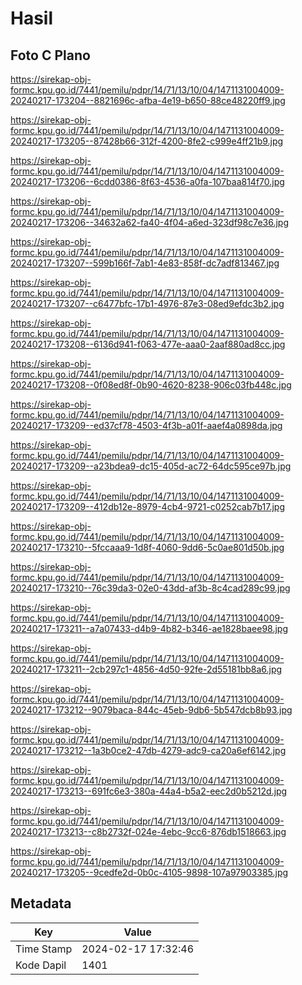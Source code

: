 # Hasil

## Foto C Plano

https://sirekap-obj-formc.kpu.go.id/7441/pemilu/pdpr/14/71/13/10/04/1471131004009-20240217-173204--8821696c-afba-4e19-b650-88ce48220ff9.jpg

https://sirekap-obj-formc.kpu.go.id/7441/pemilu/pdpr/14/71/13/10/04/1471131004009-20240217-173205--87428b66-312f-4200-8fe2-c999e4ff21b9.jpg

https://sirekap-obj-formc.kpu.go.id/7441/pemilu/pdpr/14/71/13/10/04/1471131004009-20240217-173206--6cdd0386-8f63-4536-a0fa-107baa814f70.jpg

https://sirekap-obj-formc.kpu.go.id/7441/pemilu/pdpr/14/71/13/10/04/1471131004009-20240217-173206--34632a62-fa40-4f04-a6ed-323df98c7e36.jpg

https://sirekap-obj-formc.kpu.go.id/7441/pemilu/pdpr/14/71/13/10/04/1471131004009-20240217-173207--599b166f-7ab1-4e83-858f-dc7adf813467.jpg

https://sirekap-obj-formc.kpu.go.id/7441/pemilu/pdpr/14/71/13/10/04/1471131004009-20240217-173207--c6477bfc-17b1-4976-87e3-08ed9efdc3b2.jpg

https://sirekap-obj-formc.kpu.go.id/7441/pemilu/pdpr/14/71/13/10/04/1471131004009-20240217-173208--6136d941-f063-477e-aaa0-2aaf880ad8cc.jpg

https://sirekap-obj-formc.kpu.go.id/7441/pemilu/pdpr/14/71/13/10/04/1471131004009-20240217-173208--0f08ed8f-0b90-4620-8238-906c03fb448c.jpg

https://sirekap-obj-formc.kpu.go.id/7441/pemilu/pdpr/14/71/13/10/04/1471131004009-20240217-173209--ed37cf78-4503-4f3b-a01f-aaef4a0898da.jpg

https://sirekap-obj-formc.kpu.go.id/7441/pemilu/pdpr/14/71/13/10/04/1471131004009-20240217-173209--a23bdea9-dc15-405d-ac72-64dc595ce97b.jpg

https://sirekap-obj-formc.kpu.go.id/7441/pemilu/pdpr/14/71/13/10/04/1471131004009-20240217-173209--412db12e-8979-4cb4-9721-c0252cab7b17.jpg

https://sirekap-obj-formc.kpu.go.id/7441/pemilu/pdpr/14/71/13/10/04/1471131004009-20240217-173210--5fccaaa9-1d8f-4060-9dd6-5c0ae801d50b.jpg

https://sirekap-obj-formc.kpu.go.id/7441/pemilu/pdpr/14/71/13/10/04/1471131004009-20240217-173210--76c39da3-02e0-43dd-af3b-8c4cad289c99.jpg

https://sirekap-obj-formc.kpu.go.id/7441/pemilu/pdpr/14/71/13/10/04/1471131004009-20240217-173211--a7a07433-d4b9-4b82-b346-ae1828baee98.jpg

https://sirekap-obj-formc.kpu.go.id/7441/pemilu/pdpr/14/71/13/10/04/1471131004009-20240217-173211--2cb297c1-4856-4d50-92fe-2d55181bb8a6.jpg

https://sirekap-obj-formc.kpu.go.id/7441/pemilu/pdpr/14/71/13/10/04/1471131004009-20240217-173212--9079baca-844c-45eb-9db6-5b547dcb8b93.jpg

https://sirekap-obj-formc.kpu.go.id/7441/pemilu/pdpr/14/71/13/10/04/1471131004009-20240217-173212--1a3b0ce2-47db-4279-adc9-ca20a6ef6142.jpg

https://sirekap-obj-formc.kpu.go.id/7441/pemilu/pdpr/14/71/13/10/04/1471131004009-20240217-173213--691fc6e3-380a-44a4-b5a2-eec2d0b5212d.jpg

https://sirekap-obj-formc.kpu.go.id/7441/pemilu/pdpr/14/71/13/10/04/1471131004009-20240217-173213--c8b2732f-024e-4ebc-9cc6-876db1518663.jpg

https://sirekap-obj-formc.kpu.go.id/7441/pemilu/pdpr/14/71/13/10/04/1471131004009-20240217-173205--9cedfe2d-0b0c-4105-9898-107a97903385.jpg


## Metadata

| Key        | Value               |
| ---------- | ------------------- |
| Time Stamp | 2024-02-17 17:32:46 |
| Kode Dapil | 1401                |



